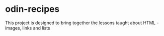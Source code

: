 # odin-recipes

This project is designed to bring together the lessons taught about HTML - images, links and lists